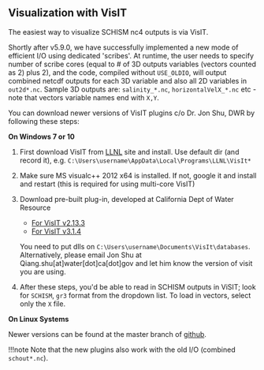## Visualization with VisIT
The easiest way to visualize SCHISM nc4 outputs is via VisIT.

Shortly after v5.9.0, we have successfully implemented a new mode of efficient I/O using dedicated 'scribes'. At runtime, the user needs to specify number of scribe cores (equal to # of 3D outputs variables (vectors counted as 2) plus 2), and the code, compiled without `USE_OLDIO`, will output combined netcdf outputs for each 3D variable and also all 2D variables in `out2d*.nc`. Sample 3D outputs are: `salinity_*.nc`, `horizontalVelX_*.nc` etc - note that vectors variable names end with `X,Y`.

You can download newer versions of VisIT plugins c/o Dr. Jon Shu, DWR by following these steps:

**On Windows 7 or 10**

1. First download VisIT from [LLNL](https://wci.llnl.gov/simulation/computer-codes/visit/downloads) site and install. Use default dir (and record it), e.g. `C:\Users\username\AppData\Local\Programs\LLNL\VisIt*`
2. Make sure MS visualc++ 2012 x64 is installed. If not, google it and install and restart (this is required for using multi-core VisIT)
3. Download pre-built plug-in, developed at California Dept of Water Resource
    * [For VisIT v2.13.3](https://cadwr.box.com/s/tiuaeb87ka1tb7i185l0cpf7g3da2h63)
    * [For VisIT v3.1.4](https://cadwr.box.com/s/jrj83yycyumhkf9kqod7teb7biqovmta)
    
    You need to put dlls on `C:\Users\username\Documents\VisIt\databases`. Alternatively, please email Jon Shu at Qiang.shu[at]water[dot]ca[dot]gov and let him know the version of visit you are using.

4. After these steps, you'd be able to read in SCHISM outputs in ViSIT; look for `SCHISM`, `gr3` format from the dropdown list. To load in vectors, select only the `X` file.

**On Linux Systems**

Newer versions can be found at the master branch of [github](https://github.com/schism-dev/schism_visit_plugin).

!!!note
    Note that the new plugins also work with the old I/O (combined `schout*.nc`).